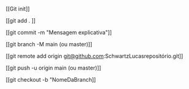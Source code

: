 
[[Git init]]

[[git add . ]]

[[git commit -m "Mensagem explicativa"]]

[[git branch -M main (ou master)]]

[[git remote add origin git@github.com:SchwartzLucasrepositório.git]]

[[git push -u origin main (ou master)]]

[[git checkout -b "NomeDaBranch]]